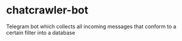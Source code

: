 # chatcrawler-bot
Telegram bot which collects all incoming messages that conform to a certain filter into a database
